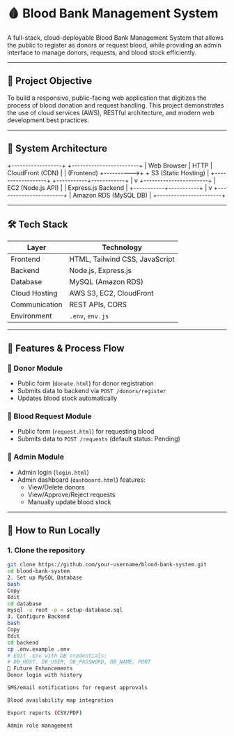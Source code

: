 # 🩸 Blood Bank Management System

A full-stack, cloud-deployable Blood Bank Management System that allows the public to register as donors or request blood, while providing an admin interface to manage donors, requests, and blood stock efficiently.

---

## 📌 Project Objective

To build a responsive, public-facing web application that digitizes the process of blood donation and request handling. This project demonstrates the use of cloud services (AWS), RESTful architecture, and modern web development best practices.

---

## 🧠 System Architecture

+------------------+ +------------------------+
| Web Browser | HTTP | CloudFront (CDN) |
| (Frontend) +---------->+ + S3 (Static Hosting) |
+------------------+ +-----------+------------+
|
v
+-----------------------+
| EC2 (Node.js API) |
| Express.js Backend |
+-----------+-----------+
|
v
+-----------------------+
| Amazon RDS (MySQL DB) |
+-----------------------+

---

## 🛠 Tech Stack

| Layer         | Technology                    |
|---------------|-------------------------------|
| Frontend      | HTML, Tailwind CSS, JavaScript |
| Backend       | Node.js, Express.js           |
| Database      | MySQL (Amazon RDS)            |
| Cloud Hosting | AWS S3, EC2, CloudFront       |
| Communication | REST APIs, CORS               |
| Environment   | `.env`, `env.js`              |

---

## 🔄 Features & Process Flow

### 🔹 Donor Module
- Public form (`donate.html`) for donor registration
- Submits data to backend via `POST /donors/register`
- Updates blood stock automatically

### 🔹 Blood Request Module
- Public form (`request.html`) for requesting blood
- Submits data to `POST /requests` (default status: Pending)

### 🔹 Admin Module
- Admin login (`login.html`)
- Admin dashboard (`dashboard.html`) features:
  - View/Delete donors
  - View/Approve/Reject requests
  - Manually update blood stock

---

## 🚀 How to Run Locally

### 1. Clone the repository
```bash
git clone https://github.com/your-username/blood-bank-system.git
cd blood-bank-system
2. Set up MySQL Database
bash
Copy
Edit
cd database
mysql -u root -p < setup-database.sql
3. Configure Backend
bash
Copy
Edit
cd backend
cp .env.example .env
# Edit .env with DB credentials:
# DB_HOST, DB_USER, DB_PASSWORD, DB_NAME, PORT
🌱 Future Enhancements
Donor login with history

SMS/email notifications for request approvals

Blood availability map integration

Export reports (CSV/PDF)

Admin role management
